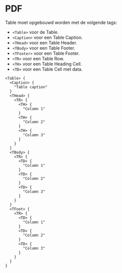 <!-- @license CC0-1.0 -->

# PDF

Table moet opgebouwd worden met de volgende tags:

- `<Table>` voor de Table.
- `<Caption>` voor een Table Caption.
- `<THead>` voor een Table Header.
- `<TBody>` voor een Table Footer.
- `<TFooter>` voor een Table Footer.
- `<TR>` voor een Table Row.
- `<TH>` voor een Table Heading Cell.
- `<TD>` voor een Table Cell met data.

```text
<Table> {
  <Caption> {
    "Table caption"
  }
  <THead> {
    <TR> {
      <TH> {
        "Column 1"
      }
      <TH> {
        "Column 2"
      }
      <TH> {
        "Column 3"
      }
    }
  }
  <TBody> {
    <TR> {
      <TD> {
        "Column 1"
      }
      <TD> {
        "Column 2"
      }
      <TD> {
        "Column 3"
      }
    }
  }
  <TFoot> {
    <TR> {
      <TD> {
        "Column 1"
      }
      <TD> {
        "Column 2"
      }
      <TD> {
        "Column 3"
      }
    }
  }
}
```
